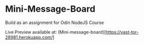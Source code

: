 # Mini-Message-Board
Build as an assignment for Odin NodeJS Course

Live Preview available at: (Mini-message-board)[https://vast-tor-28981.herokuapp.com/]
